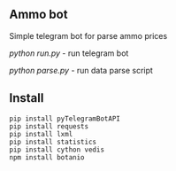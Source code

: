 ## Ammo bot

Simple telegram bot for parse ammo prices

*python run.py* - run telegram bot

*python parse.py* - run data parse script


## Install

```
pip install pyTelegramBotAPI
pip install requests
pip install lxml
pip install statistics
pip install cython vedis
npm install botanio
```